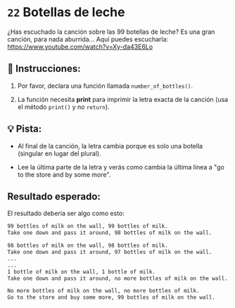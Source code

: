 # `22` Botellas de leche

¿Has escuchado la canción sobre las 99 botellas de leche? Es una gran canción, para nada aburrida...
Aquí puedes escucharla: https://www.youtube.com/watch?v=Xy-da43E6Lo


## 📝 Instrucciones:

1. Por favor, declara una función llamada `number_of_bottles()`.

2. La función necesita **print** para imprimir la letra exacta de la canción (usa el método `print()` y no `return`).

## :bulb: Pista:

- Al final de la canción, la letra cambia porque es solo una botella (singular en lugar del plural).

- Lee la última parte de la letra y verás como cambia la última línea a "go to the store and by some more".

## Resultado esperado:

El resultado debería ser algo como esto:

```sh
99 bottles of milk on the wall, 99 bottles of milk.
Take one down and pass it around, 98 bottles of milk on the wall.

98 bottles of milk on the wall, 98 bottles of milk.
Take one down and pass it around, 97 bottles of milk on the wall.
...
...
1 bottle of milk on the wall, 1 bottle of milk.
Take one down and pass it around, no more bottles of milk on the wall.

No more bottles of milk on the wall, no more bottles of milk.
Go to the store and buy some more, 99 bottles of milk on the wall.
```
